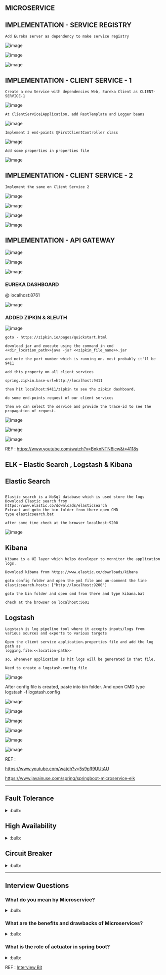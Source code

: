 ## MICROSERVICE

## IMPLEMENTATION - SERVICE REGISTRY

```JS
Add Eureka server as dependency to make service registry
```

![image](https://user-images.githubusercontent.com/70185865/179587990-4e4a1c05-4e00-461b-94fa-1d51c25dd10d.png)

![image](https://user-images.githubusercontent.com/70185865/179588749-e0ee8d84-a7d9-40de-b736-5cde5743a314.png)

![image](https://user-images.githubusercontent.com/70185865/179589818-d01c1fbd-174c-46db-8e99-045911001d3a.png)

## IMPLEMENTATION - CLIENT SERVICE - 1

```JS
Create a new Service with dependencies Web, Eureka Client as CLIENT-SERVICE-1
```

![image](https://user-images.githubusercontent.com/70185865/179579456-071538f5-c897-4950-b091-e5fc39c30c6d.png)


```JS
At ClientService1Application, add RestTemplate and Logger beans
```

![image](https://user-images.githubusercontent.com/70185865/179580162-9473c69d-dc61-44ee-ab4b-9f41964aefb3.png)

```JS
Implement 3 end-points @FirstClientController class
```

![image](https://user-images.githubusercontent.com/70185865/179576710-1266233d-ca41-4345-8bdc-2be3c2bcf955.png)

```JS
Add some properties in properties file
```

![image](https://user-images.githubusercontent.com/70185865/179580647-3e42c495-eb67-4b0f-a8c8-3bcd9539cfd9.png)


## IMPLEMENTATION - CLIENT SERVICE - 2

```JS
Implement the same on Client Service 2
```

![image](https://user-images.githubusercontent.com/70185865/179579456-071538f5-c897-4950-b091-e5fc39c30c6d.png)

![image](https://user-images.githubusercontent.com/70185865/179581444-355911f2-f257-419e-8cd6-7b17ab177332.png)

![image](https://user-images.githubusercontent.com/70185865/179577236-30ea786d-9ec4-45cf-a553-8bc893772a8b.png)

![image](https://user-images.githubusercontent.com/70185865/179581597-ae1a8c65-4bdf-4754-8c8f-79b91c41b810.png)


## IMPLEMENTATION - API GATEWAY

![image](https://user-images.githubusercontent.com/70185865/179600957-b3cb9ef0-e907-4285-88ea-b5229ba0cba7.png)

![image](https://user-images.githubusercontent.com/70185865/179601153-8fe5e2fa-b746-47bc-993c-d98ad3a8c0b7.png)

![image](https://user-images.githubusercontent.com/70185865/179601252-b34530dc-4a4e-45db-9bb8-4640d1d178aa.png)


### EUREKA DASHBOARD

@ localhost:8761

![image](https://user-images.githubusercontent.com/70185865/179603809-746e88bf-69ac-499e-b064-8847c221ba7b.png)


### ADDED ZIPKIN & SLEUTH

![image](https://user-images.githubusercontent.com/70185865/179609416-d7146a86-6406-44f3-9f7e-0812e15e7640.png)


```JS
goto - https://zipkin.io/pages/quickstart.html
```

```JS
download jar and execute using the command in cmd <<dir_location_path>>java -jar <<zipkin_file_name>>.jar 

and note the port number which is running on. most probably it'll be 9411

add this property on all client services

spring.zipkin.base-url=http://localhost:9411

then hit localhost:9411/zipkin to see the zipkin dashboard.

do some end-points request of our client services

then we can select the service and provide the trace-id to see the propagation of request.
```

![image](https://user-images.githubusercontent.com/70185865/179655936-0e8a4558-9ac3-4306-b564-c7747498e498.png)

![image](https://user-images.githubusercontent.com/70185865/179656002-4f3ad7c7-e930-49f9-bc88-05362abec051.png)

![image](https://user-images.githubusercontent.com/70185865/179656046-4b00a503-4149-4a3d-ae7f-392a073ab786.png)


REF :  https://www.youtube.com/watch?v=BnknNTN8icw&t=4118s

## ELK - Elastic Search , Logstash & Kibana

## Elastic Search

```JS

Elastic search is a NoSql database which is used store the logs
Download Elastic search from https://www.elastic.co/downloads/elasticsearch 
Extract and goto the bin folder from there open CMD
type elasticsearch.bat

after some time check at the browser localhost:9200

```

![image](https://user-images.githubusercontent.com/70185865/179820737-bbfaf14e-df2d-44cd-9ed2-e6a02edbcf99.png)

## Kibana

```JS
Kibana is a UI layer which helps developer to monnitor the application logs.

Download kibana from https://www.elastic.co/downloads/kibana

goto config folder and open the yml file and un-comment the line 
elasticsearch.hosts: ["http://localhost:9200"]

goto the bin folder and open cmd from there and type kibana.bat

check at the browser on localhost:5601

```

## Logstash

```JS
Logstash is log pipeline tool where it accepts inputs/logs from various sources and exports to various targets

```

```JS
Open the client service application.properties file and add the log path as
logging.file:<<location-path>>

so, whenever application is hit logs will be generated in that file.
```

```JS
Need to create a logstash.config file
```
![image](https://user-images.githubusercontent.com/70185865/179833918-21bf98f0-6cf0-4112-b43f-f89fcd32a744.png)

After config file is created, paste into bin folder. And open CMD
type logstash -f logstash.config

![image](https://user-images.githubusercontent.com/70185865/179835098-321528dd-c344-4df2-b356-de1a99b2ce7b.png)

![image](https://user-images.githubusercontent.com/70185865/179835204-e6ed6973-25ce-4ecd-8e4f-0ada3dc5e8df.png)

![image](https://user-images.githubusercontent.com/70185865/179835297-00a46b6e-7259-411d-87be-1fd5ac31eecd.png)

![image](https://user-images.githubusercontent.com/70185865/179835502-44d631de-37db-46d2-b925-5b03331f5e26.png)

![image](https://user-images.githubusercontent.com/70185865/179835679-2fffaad0-4021-4a8f-9473-bc994d475b80.png)

![image](https://user-images.githubusercontent.com/70185865/179835815-c7d3b7d3-6ebf-4c0a-86dd-6addd00593cc.png)


REF :

https://www.youtube.com/watch?v=5s9pR9UUtAU

https://www.javainuse.com/spring/springboot-microservice-elk


---------------------------------------------------------------------------------------------------------


## Fault Tolerance
<details>
  <summary>:bulb:</summary>
  
```JS
In Microservice application, there may be receive an error response if any error or exception occurs to the request. So, at that time application needs to be recovered and ready to be used immediately with zero downtime.
So, there we can have zero downtime and cost is higher.
  ```
</details>

## High Availability
<details>
  <summary>:bulb:</summary>
  
```JS
In Microservice application, there may be receive an error response if any error or exception occurs to the request. So, at that time application needs to be recovered with mins to hours of downtime and also cost is lesser.
  ```
</details>

## Circuit Breaker
<details>
  <summary>:bulb:</summary>
  
```JS
The circuit breaker is design pattern when the a praticuler microservice experiences failures or slowness the Circuit Breaker trips for a particular duration, so that clients don't waste their valuable resources handling requests that are likely to fail. Using this concept, you can give the server some spare time to recover.
  ```
</details>




--------------------------------------------------------------------------------------------------------

## Interview Questions

### What do you mean by Microservice?
<details>
  <summary>:bulb:</summary>
  
  ```JS
  Microservice is an architecture where large applications are built in collection of small functional modules. So, it's useful for continuous deployment and development without affecting the other services.
  
  ```
  </details>
  
### What are the benefits and drawbacks of Microservices?
<details>
  <summary>:bulb:</summary>
  
  ```JS
  Benefits: 

    Self-contained, and independent deployment module. 
    Independently managed services.   
    In order to improve performance, the demand service can be deployed on multiple servers.   
    It is easier to test and has fewer dependencies.  
    Better communication between developers and business users.   
    Development teams of a smaller size.
  ```
```JS
  Drawbacks: 

    Due to the complexity of the architecture, testing and monitoring are more difficult.  
    Pre-planning is essential.  
    Complex development.  
    Expensive compared to monoliths.   
    Security implications. 
```  
  </details>

### What is the role of actuator in spring boot?
<details>
  <summary>:bulb:</summary>
  
```JS
A spring boot actuator is a project that provides restful web services to access the current state of an application that is running in production. 
In addition, you can monitor and manage application usage in a production environment without having to code or configure any of the applications
 ```

  </details>
  
 REF : [Interview Bit](https://www.interviewbit.com/microservices-interview-questions/#main-role-of-docker-in-microservices)
  
  
  
  
  
  
